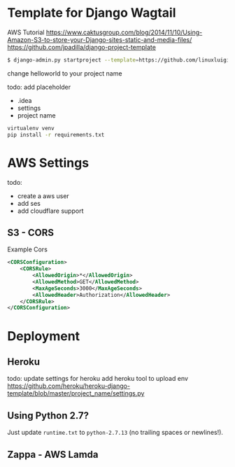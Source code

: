 # Template for Django Wagtail

AWS Tutorial
https://www.caktusgroup.com/blog/2014/11/10/Using-Amazon-S3-to-store-your-Django-sites-static-and-media-files/
https://github.com/jpadilla/django-project-template

```bash
$ django-admin.py startproject --template=https://github.com/linuxluigi/template-django-wagtail/archive/master.zip helloworld
```
change helloworld to your project name

todo: add placeholder
* .idea
* settings
* project name

```bash
virtualenv venv
pip install -r requirements.txt 
```

# AWS Settings

todo:
* create a aws user
* add ses
* add cloudflare support

## S3 - CORS

Example Cors

```xml
<CORSConfiguration>
    <CORSRule>
        <AllowedOrigin>*</AllowedOrigin>
        <AllowedMethod>GET</AllowedMethod>
        <MaxAgeSeconds>3000</MaxAgeSeconds>
        <AllowedHeader>Authorization</AllowedHeader>
    </CORSRule>
</CORSConfiguration>
```


# Deployment

## Heroku

todo: update settings for heroku
add heroku tool to upload env
https://github.com/heroku/heroku-django-template/blob/master/project_name/settings.py

## Using Python 2.7?

Just update `runtime.txt` to `python-2.7.13` (no trailing spaces or newlines!).

## Zappa - AWS Lamda 